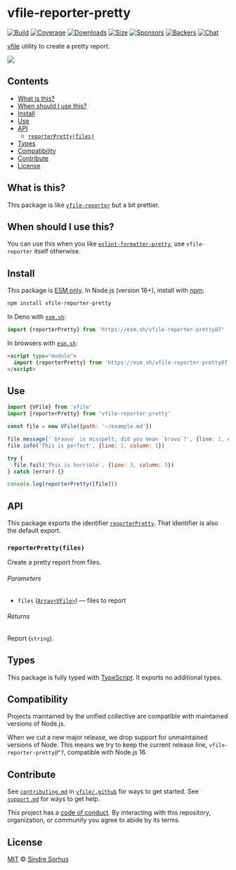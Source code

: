 # vfile-reporter-pretty

[![Build][build-badge]][build]
[![Coverage][coverage-badge]][coverage]
[![Downloads][downloads-badge]][downloads]
[![Size][size-badge]][size]
[![Sponsors][sponsors-badge]][collective]
[![Backers][backers-badge]][collective]
[![Chat][chat-badge]][chat]

[vfile][] utility to create a pretty report.

![][screenshot]

## Contents

*   [What is this?](#what-is-this)
*   [When should I use this?](#when-should-i-use-this)
*   [Install](#install)
*   [Use](#use)
*   [API](#api)
    *   [`reporterPretty(files)`](#reporterprettyfiles)
*   [Types](#types)
*   [Compatibility](#compatibility)
*   [Contribute](#contribute)
*   [License](#license)

## What is this?

This package is like [`vfile-reporter`][vfile-reporter] but a bit prettier.

## When should I use this?

You can use this when you like
[`eslint-formatter-pretty`][eslint-formatter-pretty], use `vfile-reporter`
itself otherwise.

## Install

This package is [ESM only][esm].
In Node.js (version 16+), install with [npm][]:

```sh
npm install vfile-reporter-pretty
```

In Deno with [`esm.sh`][esmsh]:

```js
import {reporterPretty} from 'https://esm.sh/vfile-reporter-pretty@7'
```

In browsers with [`esm.sh`][esmsh]:

```html
<script type="module">
  import {reporterPretty} from 'https://esm.sh/vfile-reporter-pretty@7?bundle'
</script>
```

## Use

```js
import {VFile} from 'vfile'
import {reporterPretty} from 'vfile-reporter-pretty'

const file = new VFile({path: '~/example.md'})

file.message('`braavo` is misspelt; did you mean `bravo`?', {line: 1, column: 8})
file.info('This is perfect', {line: 2, column: 1})

try {
  file.fail('This is horrible', {line: 3, column: 5})
} catch (error) {}

console.log(reporterPretty([file]))
```

## API

This package exports the identifier [`reporterPretty`][api-reporter-pretty].
That identifier is also the default export.

### `reporterPretty(files)`

Create a pretty report from files.

###### Parameters

*   `files` ([`Array<VFile>`][vfile])
    — files to report

###### Returns

Report (`string`).

## Types

This package is fully typed with [TypeScript][].
It exports no additional types.

## Compatibility

Projects maintained by the unified collective are compatible with maintained
versions of Node.js.

When we cut a new major release, we drop support for unmaintained versions of
Node.
This means we try to keep the current release line, `vfile-reporter-pretty@^7`,
compatible with Node.js 16.

## Contribute

See [`contributing.md`][contributing] in [`vfile/.github`][health] for ways to
get started.
See [`support.md`][support] for ways to get help.

This project has a [code of conduct][coc].
By interacting with this repository, organization, or community you agree to
abide by its terms.

## License

[MIT][license] © [Sindre Sorhus][author]

<!-- Definitions -->

[build-badge]: https://github.com/vfile/vfile-reporter-pretty/workflows/main/badge.svg

[build]: https://github.com/vfile/vfile-reporter-pretty/actions

[coverage-badge]: https://img.shields.io/codecov/c/github/vfile/vfile-reporter-pretty.svg

[coverage]: https://codecov.io/github/vfile/vfile-reporter-pretty

[downloads-badge]: https://img.shields.io/npm/dm/vfile-reporter-pretty.svg

[downloads]: https://www.npmjs.com/package/vfile-reporter-pretty

[size-badge]: https://img.shields.io/badge/dynamic/json?label=minzipped%20size&query=$.size.compressedSize&url=https://deno.bundlejs.com/?q=vfile-reporter-pretty

[size]: https://bundlejs.com/?q=vfile-reporter-pretty

[sponsors-badge]: https://opencollective.com/unified/sponsors/badge.svg

[backers-badge]: https://opencollective.com/unified/backers/badge.svg

[collective]: https://opencollective.com/unified

[chat-badge]: https://img.shields.io/badge/chat-discussions-success.svg

[chat]: https://github.com/vfile/vfile/discussions

[npm]: https://docs.npmjs.com/cli/install

[esm]: https://gist.github.com/sindresorhus/a39789f98801d908bbc7ff3ecc99d99c

[esmsh]: https://esm.sh

[typescript]: https://www.typescriptlang.org

[contributing]: https://github.com/vfile/.github/blob/main/contributing.md

[support]: https://github.com/vfile/.github/blob/main/support.md

[health]: https://github.com/vfile/.github

[coc]: https://github.com/vfile/.github/blob/main/code-of-conduct.md

[license]: license

[author]: https://sindresorhus.com

[screenshot]: screenshot.png

[vfile]: https://github.com/vfile/vfile

[vfile-reporter]: https://github.com/vfile/vfile-reporter

[eslint-formatter-pretty]: https://github.com/sindresorhus/eslint-formatter-pretty

[api-reporter-pretty]: #reporterprettyfiles
